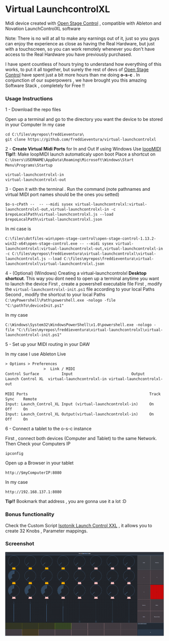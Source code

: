 # Virtual LaunchcontrolXL

Midi device created with [Open Stage Control](https://github.com/jean-emmanuel/Open-Stage-Control/) , compatible with Ableton and Novation LaunchControlXL software

[](o-s-c-logo.png)

Note: There is no will at all to make any earnings out of it, just so you guys can enjoy the experience as close as  having the Real Hardware, but just with a touchscreen, so you can work remotely whenever you don't have access to the Real Hardware you have previously purchased.

I have spent countless of hours trying to understand how everything of this works, to put it all together, but surely the rest of devs of [Open Stage Control](https://github.com/jean-emmanuel/Open-Stage-Control/) have spent  just a bit more hours than me doing **o-s-c**  . In conjunction of our superpowers , we have brought you this amazing Software Stack , completely for Free !!


### Usage Instructions

1 - Download the repo files

Open up a terminal and go to the directory you want the device to be stored in your Computer
In my case
```
cd C:\files\myrepos\freddieventura\
git clone https://github.com/freddieventura/virtual-launchcontrolxl
```

2 - **Create Virtual Midi Ports** for In and Out 
  If using Windows Use  [loopMIDI](https://www.tobias-erichsen.de/software/loopmidi.html)
    **Tip!!**: Make loopMIDI launch automaticaly upon boot
    Place a shortcut on `C:\Users\USERNAME\AppData\Roaming\Microsoft\Windows\Start Menu\Programs\Startup`

```
virtual-launchcontrolxl-in
virtual-launchcontrolxl-out
```

3 - Open it with the terminal . Run the command (note pathnames and virtual MIDI port names should be the ones you setted) 
```
$o-s-cPath --  -- --midi sysex virtual-launchcontrolxl:virtual-launchcontrolxl-out,virtual-launchcontrolxl-in -c $repoLocalPath\virtual-launchcontrolxl.js --load $repoLocalPath\virtual-launchcontrolxl.json
```
In mi case is
```
C:\files\dotfiles-win\open-stage-control\open-stage-control-1.13.2-win32-x64\open-stage-control.exe -- --midi sysex virtual-launchcontrolxl:virtual-launchcontrolxl-out,virtual-launchcontrolxl-in -c C:\files\myrepos\freddieventura\virtual-launchcontrolxl\virtual-launchcontrolxl.js --load C:\files\myrepos\freddieventura\virtual-launchcontrolxl\virtual-launchcontrolxl.json
```

4 - (Optional) (Windows) Creating a virtual-launchcontrolxl **Desktop shortcut**.
This way you dont need to open up a terminal anytime you want to launch the device 
First , create a powershell executable file
First , modify the `virtual-launchcontrolxl-init.ps1` file according to your local Paths
Second , modify the shortcut to your local Paths `C:\myPowershell\Path\powershell.exe -nologo -file "C:\pathTo\deviceInit.ps1"`

In my case
```
C:\Windows\System32\WindowsPowerShell\v1.0\powershell.exe -nologo -file "C:\files\myrepos\freddieventura\virtual-launchcontrolxl\virtual-launchcontrolxl-init.ps1"
```

5 - Set up your MIDI routing in your DAW

In my case I use Ableton Live

```
> Options > Preferences
                 >  Link / MIDI
Control Surface          Input                          Output
Launch Control XL  virtual-launchcontrolxl-in virtual-launchcontrolxl-out

MIDI Ports                                                      Track   Sync    Remote
Input: Launch_Control_XL Input (virtual-launchcontrolxl-in)     On      Off     On
Input: Launch_Control_XL Output(virtual-launchcontrolxl-in)     On      Off     On

```

6 - Connect a tablet to the o-s-c instance

First , connect both devices (Computer and Tablet) to the same Network.
Then Check your Computers IP
```
ipconfig
```
Open up a Browser in your tablet
```
http://$myComputerIP:8080
```
In my case
```
http://192.168.137.1:8080
```
**Tip!!** Bookmark that address , you are gonna use it a lot :D


### Bonus functionality


Check the Custom Script [Isotonik Launch Control XXL](https://isotonikstudios.com/product/launchcontrol-xxl/) , it allows you to create 32 Knobs , Parameter mappings. 


### Screenshot

![](virtual-launchcontrolxl-01.PNG)
